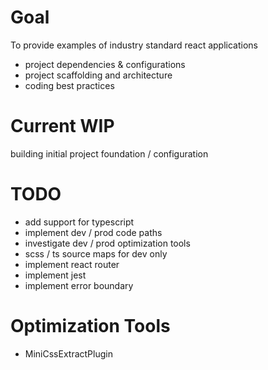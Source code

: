 # Goal

To provide examples of industry standard react applications

- project dependencies & configurations
- project scaffolding and architecture
- coding best practices

# Current WIP

building initial project foundation / configuration

# TODO

- add support for typescript
- implement dev / prod code paths
- investigate dev / prod optimization tools
- scss / ts source maps for dev only
- implement react router
- implement jest
- implement error boundary

# Optimization Tools

- MiniCssExtractPlugin
